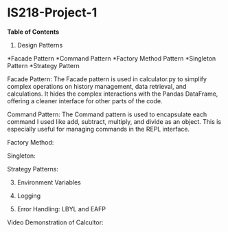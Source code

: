 # IS218-Project-1

**Table of Contents**

1. Design Patterns

*Facade Pattern
*Command Pattern
*Factory Method Pattern
*Singleton Pattern
*Strategy Pattern
   
   Facade Pattern: The Facade pattern is used in calculator.py to simplify complex operations on history management, data retrieval, and calculations. It hides the complex interactions with the Pandas DataFrame, offering a 
   cleaner interface for other parts of the code.
   
   Command Pattern: The Command pattern is used to encapsulate each command I used like add, subtract, multiply, and divide as an object. This is especially useful for managing commands in the REPL interface.
   
   Factory Method:
   
   Singleton:
   
   Strategy Patterns: 
   
3. Environment Variables
   
4. Logging
   
5. Error Handling: LBYL and EAFP
   

Video Demonstration of Calcultor:

